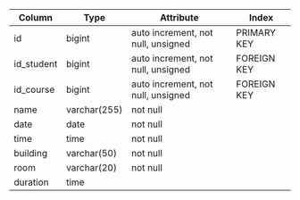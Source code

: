 | Column     | Type         | Attribute                          | Index       |
| ---------- | ------------ | ---------------------------------- | ----------- |
| id         | bigint       | auto increment, not null, unsigned | PRIMARY KEY |
| id_student | bigint       | auto increment, not null, unsigned | FOREIGN KEY |
| id_course  | bigint       | auto increment, not null, unsigned | FOREIGN KEY |
| name       | varchar(255) | not null                           |             |
| date       | date         | not null                           |             |
| time       | time         | not null                           |             |
| building   | varchar(50)  | not null                           |             |
| room       | varchar(20)  | not null                           |             |
| duration   | time         |                                    |             |
